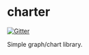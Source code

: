 charter
=======

[![Gitter](https://badges.gitter.im/Join%20Chat.svg)](https://gitter.im/waltfy/charter?utm_source=badge&utm_medium=badge&utm_campaign=pr-badge&utm_content=badge)

Simple graph/chart library.
